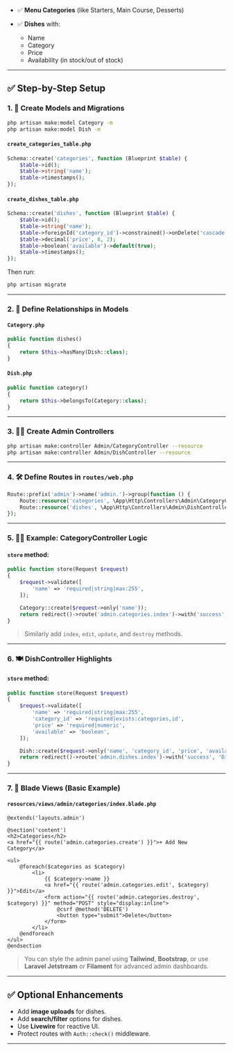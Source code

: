 
* ✅ **Menu Categories** (like Starters, Main Course, Desserts)
* ✅ **Dishes** with:

  * Name
  * Category
  * Price
  * Availability (in stock/out of stock)

---

## ✅ Step-by-Step Setup

### 1. 🧱 Create Models and Migrations

```bash
php artisan make:model Category -m
php artisan make:model Dish -m
```

#### `create_categories_table.php`

```php
Schema::create('categories', function (Blueprint $table) {
    $table->id();
    $table->string('name');
    $table->timestamps();
});
```

#### `create_dishes_table.php`

```php
Schema::create('dishes', function (Blueprint $table) {
    $table->id();
    $table->string('name');
    $table->foreignId('category_id')->constrained()->onDelete('cascade');
    $table->decimal('price', 8, 2);
    $table->boolean('available')->default(true);
    $table->timestamps();
});
```

Then run:

```bash
php artisan migrate
```

---

### 2. 📂 Define Relationships in Models

#### `Category.php`

```php
public function dishes()
{
    return $this->hasMany(Dish::class);
}
```

#### `Dish.php`

```php
public function category()
{
    return $this->belongsTo(Category::class);
}
```

---

### 3. 🧑‍🍳 Create Admin Controllers

```bash
php artisan make:controller Admin/CategoryController --resource
php artisan make:controller Admin/DishController --resource
```

---

### 4. 🛠️ Define Routes in `routes/web.php`

```php
Route::prefix('admin')->name('admin.')->group(function () {
    Route::resource('categories', \App\Http\Controllers\Admin\CategoryController::class);
    Route::resource('dishes', \App\Http\Controllers\Admin\DishController::class);
});
```

---

### 5. 🧑‍💻 Example: CategoryController Logic

#### `store` method:

```php
public function store(Request $request)
{
    $request->validate([
        'name' => 'required|string|max:255',
    ]);

    Category::create($request->only('name'));
    return redirect()->route('admin.categories.index')->with('success', 'Category created.');
}
```

> Similarly add `index`, `edit`, `update`, and `destroy` methods.

---

### 6. 🍽️ DishController Highlights

#### `store` method:

```php
public function store(Request $request)
{
    $request->validate([
        'name' => 'required|string|max:255',
        'category_id' => 'required|exists:categories,id',
        'price' => 'required|numeric',
        'available' => 'boolean',
    ]);

    Dish::create($request->only('name', 'category_id', 'price', 'available'));
    return redirect()->route('admin.dishes.index')->with('success', 'Dish added.');
}
```

---

### 7. 📄 Blade Views (Basic Example)

#### `resources/views/admin/categories/index.blade.php`

```blade
@extends('layouts.admin')

@section('content')
<h2>Categories</h2>
<a href="{{ route('admin.categories.create') }}">+ Add New Category</a>

<ul>
    @foreach($categories as $category)
        <li>
            {{ $category->name }}
            <a href="{{ route('admin.categories.edit', $category) }}">Edit</a>
            <form action="{{ route('admin.categories.destroy', $category) }}" method="POST" style="display:inline">
                @csrf @method('DELETE')
                <button type="submit">Delete</button>
            </form>
        </li>
    @endforeach
</ul>
@endsection
```

> You can style the admin panel using **Tailwind**, **Bootstrap**, or use **Laravel Jetstream** or **Filament** for advanced admin dashboards.

---

## ✅ Optional Enhancements

* Add **image uploads** for dishes.
* Add **search/filter** options for dishes.
* Use **Livewire** for reactive UI.
* Protect routes with `Auth::check()` middleware.

---
